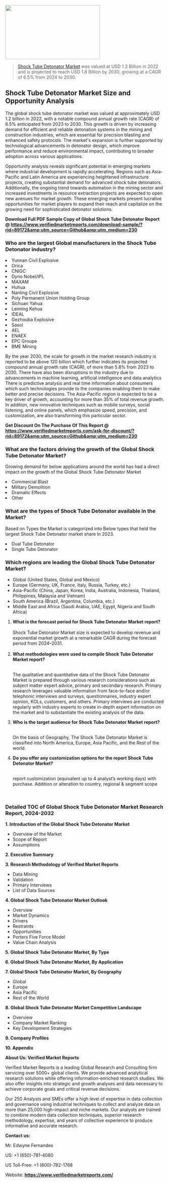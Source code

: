 <img src="https://ffe5etoiles.com/wp-content/uploads/2024/12/MST1-300x171.png" alt="" width="300" height="171" class="alignnone size-medium wp-image-20088" /><blockquote><p><p><a href="https://www.verifiedmarketreports.com/download-sample/?rid=89172&utm_source=Github&utm_medium=230" target="_blank">Shock Tube Detonator Market</a> was valued at USD 1.2 Billion in 2022 and is projected to reach USD 1.8 Billion by 2030, growing at a CAGR of 6.5% from 2024 to 2030.</p></blockquote><p><h2>Shock Tube Detonator Market Size and Opportunity Analysis</h2><p>The global shock tube detonator market was valued at approximately USD 1.2 billion in 2022, with a notable compound annual growth rate (CAGR) of 6.5% anticipated from 2023 to 2030. This growth is driven by increasing demand for efficient and reliable detonation systems in the mining and construction industries, which are essential for precision blasting and enhanced safety protocols. The market's expansion is further supported by technological advancements in detonator design, which improve performance and reduce environmental impact, contributing to broader adoption across various applications.</p><p>Opportunity analysis reveals significant potential in emerging markets where industrial development is rapidly accelerating. Regions such as Asia-Pacific and Latin America are experiencing heightened infrastructure projects, creating substantial demand for advanced shock tube detonators. Additionally, the ongoing trend towards automation in the mining sector and increased investments in resource extraction projects are expected to open new avenues for market growth. These emerging markets present lucrative opportunities for market players to expand their reach and capitalize on the growing need for sophisticated detonator solutions.</p></p><p class=""><strong>Download Full PDF Sample Copy of Global Shock Tube Detonator Report @ <a href="https://www.verifiedmarketreports.com/download-sample/?rid=89172&amp;utm_source=Github&amp;utm_medium=230" target="_blank">https://www.verifiedmarketreports.com/download-sample/?rid=89172&amp;utm_source=Github&amp;utm_medium=230</a></strong></p><h3 id="" class="">Who are the largest Global manufacturers in the Shock Tube Detonator industry?</h3><p><li>Yunnan Civil Explosive</li><li> Orica</li><li> CNIGC</li><li> Dyno Nobel/IPL</li><li> MAXAM</li><li> Huhua</li><li> Nanling Civil Explosive</li><li> Poly Permanent Union Holding Group</li><li> Sichuan Yahua</li><li> Leiming Kehua</li><li> IDEAL</li><li> Gezhouba Explosive</li><li> Sasol</li><li> AEL</li><li> ENAEX</li><li> EPC Groupe</li><li> BME Mining</li></p><div class=""><div class="" dir="" data-message-author-role="" data-message-id="" data-message-model-slug=""><div class=""><div class=""><div class=""><div class="" dir="" data-message-author-role="" data-message-id="" data-message-model-slug=""><div class=""><div class=""><p>By the year 2030, the scale for growth in the market research industry is reported to be above 120 billion which further indicates its projected compound annual growth rate (CAGR), of more than 5.8% from 2023 to 2030. There have also been disruptions in the industry due to advancements in machine learning, artificial intelligence and data analytics There is predictive analysis and real time information about consumers which such technologies provide to the companies enabling them to make better and precise decisions. The Asia-Pacific region is expected to be a key driver of growth, accounting for more than 35% of total revenue growth. In addition, new innovative techniques such as mobile surveys, social listening, and online panels, which emphasize speed, precision, and customization, are also transforming this particular sector.</p><p><strong>Get Discount On The Purchase Of This Report @&nbsp; <a href="https://www.verifiedmarketreports.com/ask-for-discount/?rid=89172&amp;utm_source=Github&amp;utm_medium=230" target="_blank">https://www.verifiedmarketreports.com/ask-for-discount/?rid=89172&amp;utm_source=Github&amp;utm_medium=230</a></strong></p></div></div></div></div></div></div></div></div><h3 id="" class="">What are the factors driving the growth of the Global Shock Tube Detonator Market?</h3><p id="" class="">Growing demand for below applications around the world has had a direct impact on the growth of the Global Shock Tube Detonator Market</p><p id="" class=""><li>Commercial Blast</li><li> Military Demolition</li><li> Dramatic Effects</li><li> Other</li></p><h3 id="" class="">What are the types of Shock Tube Detonator available in the Market?</h3><p id="" class="">Based on Types the Market is categorized into Below types that held the largest Shock Tube Detonator market share In 2023.</p><p id="" class=""><li>Dual Tube Detonator</li><li> Single Tube Detonator</li></p><h3 id="" class="">Which regions are leading the Global Shock Tube Detonator Market?</h3><ul><li>Global (United States, Global and Mexico)</li><li>Europe (Germany, UK, France, Italy, Russia, Turkey, etc.)</li><li>Asia-Pacific (China, Japan, Korea, India, Australia, Indonesia, Thailand, Philippines, Malaysia and Vietnam)</li><li>South America (Brazil, Argentina, Columbia, etc.)</li><li>Middle East and Africa (Saudi Arabia, UAE, Egypt, Nigeria and South Africa)</li></ul><p><ol><li><strong>What is the forecast period for Shock Tube Detonator Market report?<br /></strong><br /><span data-sheets-root="1" data-sheets-value="{&quot;1&quot;:2,&quot;2&quot;:&quot;XXXX size is expected to develop revenue and exponential market growth at a remarkable CAGR during the forecast period from 2024&ndash;2030.&quot;}" data-sheets-userformat="{&quot;2&quot;:12674,&quot;4&quot;:{&quot;1&quot;:2,&quot;2&quot;:16776960},&quot;10&quot;:2,&quot;11&quot;:0,&quot;15&quot;:&quot;Arial&quot;,&quot;16&quot;:12}">Shock Tube Detonator Market size is expected to develop revenue and exponential market growth at a remarkable CAGR during the forecast period from 2024&ndash;2031.</span><br /><br /></li><li><strong>What methodologies were used to compile Shock Tube Detonator Market report?<br /><br /></strong><p>The qualitative and quantitative data of the&nbsp;Shock Tube Detonator Market is prepared through various research considerations such as subject matter expert advice, primary and secondary research. Primary research leverages valuable information from face-to-face and/or telephonic interviews and surveys, questionnaires, industry expert opinion, KOLs, customers, and others. Primary interviews are conducted regularly with industry experts to create in-depth expert information on the market and to substantiate the existing analysis of the data.&nbsp;</p></li><li><strong>Who is the target audience for Shock Tube Detonator Market report?<br /><br /></strong><p>On the basis of Geography, The&nbsp;Shock Tube Detonator Market is classified into North America, Europe, Asia Pacific, and the Rest of the world.</p></li><li><strong>Do you offer any customization options for the report Shock Tube Detonator Market?<br /><br /></strong><p>report customization (equivalent up to 4 analyst&rsquo;s working days) with purchase. Addition or alteration to country, regional &amp; segment scope</p><p>&nbsp;</p></li></ol></p><h3 id="" class="">Detailed TOC of Global Shock Tube Detonator Market Research Report, 2024-2032</h3><p id="" class=""><strong>1. Introduction of the Global Shock Tube Detonator Market</strong></p><ul><li>Overview of the Market</li><li>Scope of Report</li><li>Assumptions</li></ul><p id="" class=""><strong>2. Executive Summary</strong></p><p id="" class=""><strong>3. Research Methodology of&nbsp;Verified Market Reports</strong></p><ul><li>Data Mining</li><li>Validation</li><li>Primary Interviews</li><li>List of Data Sources</li></ul><p id="" class=""><strong>4. Global Shock Tube Detonator Market Outlook</strong></p><ul><li>Overview</li><li>Market Dynamics</li><li>Drivers</li><li>Restraints</li><li>Opportunities</li><li>Porters Five Force Model</li><li>Value Chain Analysis</li></ul><p id="" class=""><strong>5. Global Shock Tube Detonator Market, By&nbsp;Type</strong></p><p id="" class=""><strong>6. Global Shock Tube Detonator Market, By Application</strong></p><p id="" class=""><strong>7. Global Shock Tube Detonator Market, By Geography</strong></p><ul><li>Global</li><li>Europe</li><li>Asia Pacific</li><li>Rest of the World</li></ul><p id="" class=""><strong>8. Global Shock Tube Detonator Market Competitive Landscape</strong></p><ul><li>Overview</li><li>Company Market Ranking</li><li>Key Development Strategies</li></ul><p id="" class=""><strong>9. Company Profiles</strong></p><p id="" class=""><strong>10. Appendix</strong></p><p id="" class=""><strong>About Us: Verified Market Reports</strong></p><p id="" class="">Verified Market Reports is a leading Global Research and Consulting firm servicing over 5000+ global clients. We provide advanced analytical research solutions while offering information-enriched research studies. We also offer insights into strategic and growth analyses and data necessary to achieve corporate goals and critical revenue decisions.</p><p id="" class="">Our 250 Analysts and SMEs offer a high level of expertise in data collection and governance using industrial techniques to collect and analyze data on more than 25,000 high-impact and niche markets. Our analysts are trained to combine modern data collection techniques, superior research methodology, expertise, and years of collective experience to produce informative and accurate research.</p><p id="" class=""><strong>Contact us:</strong></p><p id="" class="">Mr. Edwyne Fernandes</p><p id="" class="">US: +1 (650)-781-4080</p><p id="" class="">US Toll-Free: +1 (800)-782-1768</p><p id="" class="">Website: <a target="" data-test-app-aware-link=""><strong>https://www.verifiedmarketreports.com/</strong></a></p>
